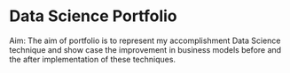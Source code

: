 # Data Science Portfolio

Aim: The aim of portfolio is to represent my accomplishment Data Science technique and show case the improvement in business models before and the after implementation of these techniques. 

 

